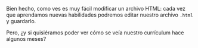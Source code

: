Bien hecho, como ves es muy fácil modificar un archivo HTML: cada vez que aprendamos nuevas habilidades podremos editar nuestro archivo `.html` y guardarlo.   

Pero, ¿y si quisiéramos poder ver cómo se veía nuestro currículum hace algunos meses?
